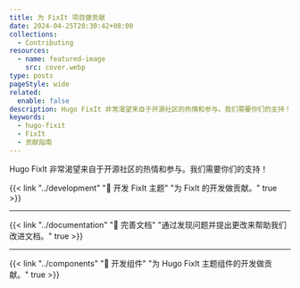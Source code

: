 ```yaml
---
title: 为 FixIt 项目做贡献
date: 2024-04-25T20:30:42+08:00
collections:
  - Contributing
resources:
  - name: featured-image
    src: cover.webp
type: posts
pageStyle: wide
related:
  enable: false
description: Hugo FixIt 非常渴望来自于开源社区的热情和参与。我们需要你们的支持！
keywords: 
  - hugo-fixit
  - FixIt
  - 贡献指南
---
```


Hugo FixIt 非常渴望来自于开源社区的热情和参与。我们需要你们的支持！

<!--more-->

{{< link "../development" "🔧 开发 FixIt 主题" "为 FixIt 的开发做贡献。" true >}}

---

{{< link "../documentation" "📝 完善文档" "通过发现问题并提出更改来帮助我们改进文档。" true >}}

---

{{< link "../components" "🧩 开发组件" "为 Hugo FixIt 主题组件的开发做贡献。" true >}}
